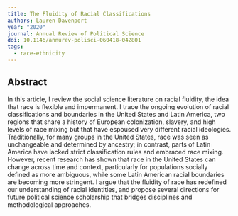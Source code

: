 ```yaml
---
title: The Fluidity of Racial Classifications
authors: Lauren Davenport
year: "2020"
journal: Annual Review of Political Science
doi: 10.1146/annurev-polisci-060418-042801
tags:
  - race-ethnicity
---
```

## Abstract

In this article, I review the social science literature on racial fluidity, the idea that race is flexible and impermanent. I trace the ongoing evolution of racial classifications and boundaries in the United States and Latin America, two regions that share a history of European colonization, slavery, and high levels of race mixing but that have espoused very different racial ideologies. Traditionally, for many groups in the United States, race was seen as unchangeable and determined by ancestry; in contrast, parts of Latin America have lacked strict classification rules and embraced race mixing. However, recent research has shown that race in the United States can change across time and context, particularly for populations socially defined as more ambiguous, while some Latin American racial boundaries are becoming more stringent. I argue that the fluidity of race has redefined our understanding of racial identities, and propose several directions for future political science scholarship that bridges disciplines and methodological approaches.
